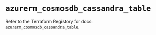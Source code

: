 # `azurerm_cosmosdb_cassandra_table`

Refer to the Terraform Registory for docs: [`azurerm_cosmosdb_cassandra_table`](https://www.terraform.io/docs/providers/azurerm/r/cosmosdb_cassandra_table).
